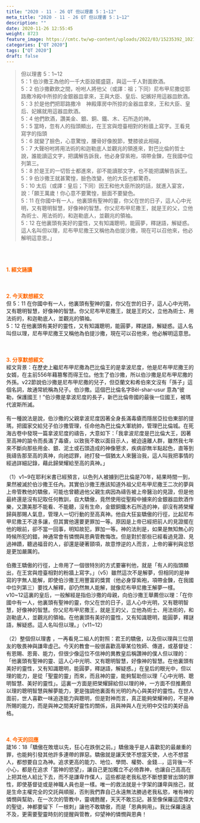 ```yaml
---
title: "2020 - 11 - 26 QT 但以理書 5：1~12"
meta_title: "2020 - 11 - 26 QT 但以理書 5：1~12"
description: ""
date: 2020-11-26 12:55:45
weight: 8723
feature_image: https://cmtc.tw/wp-content/uploads/2022/03/15235392_10211799862337740_180693556567566654_o-1.webp
categories: ["QT 2020"]
tags: ["QT 2020"]
draft: false
---
```


<blockquote>但以理書 5：1~12<br />
5：1 伯沙撒王為他的一千大臣設擺盛筵，與這一千人對面飲酒。<br />
5：2 伯沙撒歡飲之間，吩咐人將他父（或譯：祖；下同）尼布甲尼撒從耶路撒冷殿中所掠的金銀器皿拿來，王與大臣、皇后、妃嬪好用這器皿飲酒。<br />
5：3 於是他們把耶路撒冷　神殿庫房中所掠的金器皿拿來，王和大臣、皇后、妃嬪就用這器皿飲酒。<br />
5：4 他們飲酒，讚美金、銀、銅、鐵、木、石所造的神。<br />
5：5 當時，忽有人的指頭顯出，在王宮與燈臺相對的粉牆上寫字。王看見寫字的指頭<br />
5：6 就變了臉色，心意驚惶，腰骨好像脫節，雙膝彼此相碰，<br />
5：7 大聲吩咐將用法術的和迦勒底人並觀兆的領進來，對巴比倫的哲士說，誰能讀這文字，把講解告訴我，他必身穿紫袍，項帶金鍊，在我國中位列第三。<br />
5：8 於是王的一切哲士都進來，卻不能讀那文字，也不能把講解告訴王。<br />
5：9 伯沙撒王就甚驚惶，臉色改變，他的大臣也都驚奇。<br />
5：10 太后（或譯：皇后；下同）因王和他大臣所說的話，就進入宴宮，說：「願王萬歲！你心意不要驚惶，臉面不要變色。<br />
5：11 在你國中有一人，他裏頭有聖神的靈，你父在世的日子，這人心中光明，又有聰明智慧，好像神的智慧。你父尼布甲尼撒王，就是王的父，立他為術士、用法術的，和迦勒底人，並觀兆的領袖。<br />
5：12 在他裏頭有美好的靈性，又有知識聰明，能圓夢，釋謎語，解疑惑。這人名叫但以理，尼布甲尼撒王又稱他為伯提沙撒，現在可以召他來，他必解明這意思。」</blockquote><br />
&nbsp;<br />
<br />
<span style="color: #ff6600;"><strong>1. </strong><strong>經文誦讀</strong></span><br />
<br />
<span style="color: #ff6600;"><strong> </strong></span><br />
<br />
<span style="color: #ff6600;"><strong>2. 今天默想</strong><strong>經文<br />
</strong></span>但 5：11 在你國中有一人，他裏頭有聖神的靈，你父在世的日子，這人心中光明，又有聰明智慧，好像神的智慧。你父尼布甲尼撒王，就是王的父，立他為術士、用法術的，和迦勒底人，並觀兆的領袖。<br />
5：12 在他裏頭有美好的靈性，又有知識聰明，能圓夢，釋謎語，解疑惑。這人名叫但以理，尼布甲尼撒王又稱他為伯提沙撒，現在可以召他來，他必解明這意思。<br />
<br />
&nbsp;<br />
<br />
<span style="color: #ff6600;"><strong>3. 分享默想經文<br />
</strong></span>經文背景：在歷史上繼尼布甲尼撒為巴比倫王的是拿波尼度，他是尼布甲尼撒王的女婿，在主前556年藉篡奪而得王位。他生了伯沙撒，所以伯沙撒是尼布甲尼撒的外孫。v22節說伯沙撒是尼布甲尼撒的兒子，但亞蘭文和希伯來文沒有「孫子」這個名詞，故通常統稱為兒子。伯沙撒。這個巴比倫名字Bêl-shar-usur 意為“彼勒，保護國王！”伯沙撒是拿波尼度的長子，新巴比倫帝國的最後一位國王，被瑪代波斯所滅。<br />
<br />
有一種說法是說，伯沙撒的父親拿波尼度因著全身長滿毒瘡而隱居亞拉伯東部的提瑪，把國家交給兒子伯沙撒管理，任命他為巴比倫大軍統帥，管理巴比倫城。在死海古卷中發現一篇拿波尼度的禱告，大意如下：「我拿波尼度是巴比倫大王，因著至高神的諭令而長滿了毒瘡，以致我不敢以面目示人，被迫遠離人群，雖然我七年來不斷向那些用金、銀、泥土或石頭造成的神像懇求，疾病卻無半點起色，直等到我禱告那至高的真神，向祂認罪，祂打發一個猶太人來醫治我，這人叫我把事情的經過詳細記錄，藉此歸榮耀給至高的真神。」<br />
<br />
（1）v1~9在耶利米書已經預言，以色列人被擄到巴比倫是70年，結果時間一到，果然被滅於伯沙撒王任內。其實伯沙撒王應該知道外祖父尼布甲尼撒王二次的夢與上帝管教他的驕傲，可能也曾聽過他父親生病因為禱告被上帝醫治的見證，但是他最終還是沒有記取任何教訓，自大驕傲，竟然使用從聖殿中擄來的金銀器皿飲酒作樂，又讚美那不能看、不能聽，沒有生命，金銀銅鐵木石所造的神，卻沒有將榮耀歸與那賜人氣息，管理人一切行動的至高真神。他自大狂妄驕傲的行徑，比起尼布甲尼撒王不遑多讓，但其實他還要更罪加一等。原因是上帝已經把前人的見證擺在他的眼前，卻不當一回事，明知故犯，罪加一等。神的法則是，如果是無知無心的時候所犯的錯，神通常會有憐憫與恩典管教悔改。但是對於那些已經看過見證、見過神蹟，聽過福音的人，卻還是硬著頸項，故意悖逆的人而言，上帝的審判與忿怒是更加嚴厲的。<br />
<br />
伯撒王驕傲的行徑，上帝用了一個很特別的方式要審判他，就是「有人的指頭顯出，在王宮與燈臺相對的粉牆上寫字。」（v5）雖然這次不是解夢，但相同的是神寫的字無人能解，即使伯沙撒王用豐富的獎賞（他必身穿紫袍，項帶金鍊，在我國中位列第三）要找人解釋，卻仍然無人能解，就像尼布甲尼撒王解夢一樣。v10~12這裏的皇后，一般解經是指伯沙撒的母親，向伯沙撒王舉薦但以理：「在你國中有一人，他裏頭有聖神的靈，你父在世的日子，這人心中光明，又有聰明智慧，好像神的智慧。你父尼布甲尼撒王，就是王的父，立他為術士、用法術的，和迦勒底人，並觀兆的領袖。在他裏頭有美好的靈性，又有知識聰明，能圓夢，釋謎語，解疑惑。這人名叫但以理。」（v11~12）<br />
<br />
（2）整個但以理書 ，一再看見二組人的對照：君王的驕傲，以及但以理與三位朋友的敬畏神與謙卑虛己。今天的教會一般很喜歡高舉某位牧師、傳道，或基督徒：有恩賜、恩膏、能力，但很少像這位不信神的異教皇后稱讚神的僕人但以理的：「他裏頭有聖神的靈、這人心中光明、又有聰明智慧，好像神的智慧。在他裏頭有美好的靈性，又有知識聰明，能圓夢，釋謎語，解疑惑。」在皇后的眼光中，但以理的能力，是從「聖靈的靈」而來，而且神的靈，能夠幫助但以理「心中光明、聰明智慧、美好的靈性」。這裏一方面是把榮耀歸給但以理的神，一方面不但推薦但以理的聰明智慧與解夢能力，更是強調他裏面有光明的內心與美好的靈性。在世人面前，世人喜歡一味追逐能力與聰明，但是對神而言，真正能夠榮耀神的，不是神所賜的能力，而是與神之間美好靈性的關係，且與神與人在光明中交往的美好品格。<br />
<br />
&nbsp;<br />
<br />
<span style="color: #ff6600;"><strong>4. 今天的回應<br />
</strong></span>箴16：18「驕傲在敗壞以先，狂心在跌倒之前。」驕傲幾乎是人喜歡犯的最嚴重的罪，也能夠引發其他許多連帶的罪惡。驕傲就是讓天使不想當天使，人也不想當人，都想要自立為神。追求更高的能力、地位、學問、權勢、金錢…，這背後一不小心，都是在追求「當神的慾望」，讓自己更加獨立不必倚靠神，也讓自己高高在上把其他人給比下去，而不是謙卑作僕人，這些都是老我私慾不斷想要冒出頭的罪性，即使基督徒或是神職人員也是一樣。唯一的救法就是十字架的謙卑與捨己，就是生命主權完全的交託與順服，否則我們靠自己永遠無法勝過老我私慾，唯有神的憐憫與幫助，在一次次的管教中，靈魂甦醒，天天不敢忘記。甚至像保羅這麼偉大的聖徒，神都要留下「一根刺」讓他不敢驕傲，而是「恩典夠用」。我比保羅遠遠不及，更需要聖靈時刻的提醒與管教，仰望神的憐憫與恩典！
        